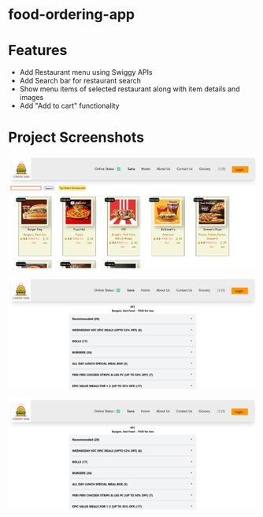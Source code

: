 # food-ordering-app
# Features
- Add Restaurant menu using Swiggy APIs
- Add Search bar for restaurant search
- Show menu items of selected restaurant along with item details and images
- Add "Add to cart" functionality


# Project Screenshots

![Menu Screenshot](./screenshots/food-ordering1.jpg)

![Menu Items Screenshot](./screenshots/food-ordering2.jpg)

![Menu Items Expanded Screenshot](./screenshots/food-ordering2.jpg)